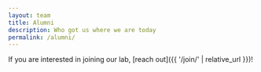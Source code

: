 ```yaml
---
layout: team
title: Alumni
description: Who got us where we are today
permalink: /alumni/
---
```


If you are interested in joining our lab, [reach out]({{ '/join/' | relative_url }})!


